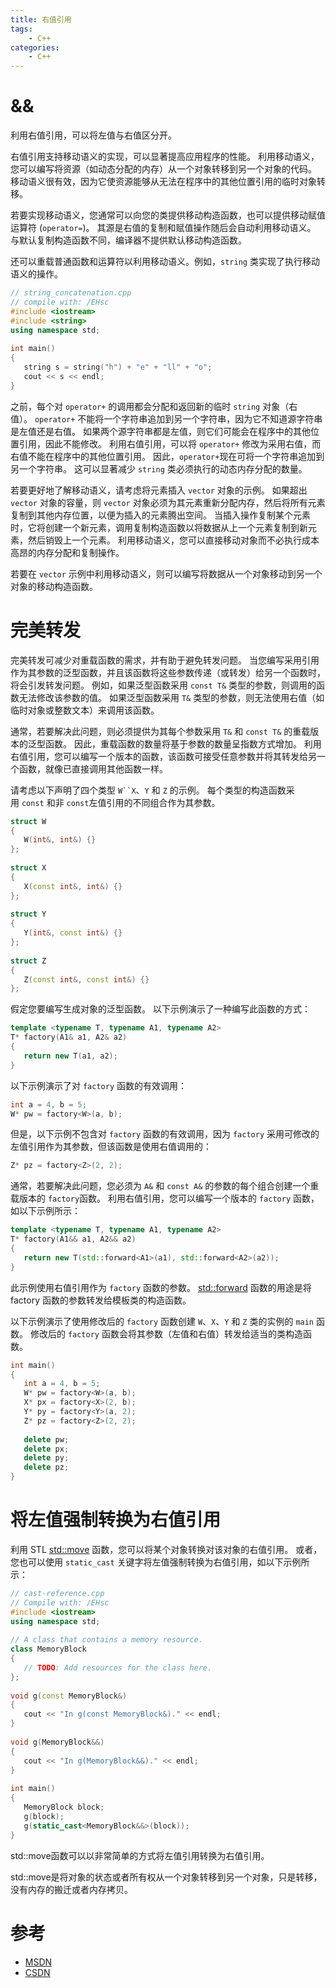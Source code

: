 ```yaml
---
title: 右值引用
tags:
	- C++
categories:
	- C++
---
```


# &&

利用右值引用，可以将左值与右值区分开。

右值引用支持移动语义的实现，可以显著提高应用程序的性能。 利用移动语义，您可以编写将资源（如动态分配的内存）从一个对象转移到另一个对象的代码。 移动语义很有效，因为它使资源能够从无法在程序中的其他位置引用的临时对象转移。

若要实现移动语义，您通常可以向您的类提供移动构造函数，也可以提供移动赋值运算符 (`operator=`)。 其源是右值的复制和赋值操作随后会自动利用移动语义。 与默认复制构造函数不同，编译器不提供默认移动构造函数。

还可以重载普通函数和运算符以利用移动语义。例如，`string` 类实现了执行移动语义的操作。

```c++
// string_concatenation.cpp  
// compile with: /EHsc  
#include <iostream>  
#include <string>  
using namespace std;  
  
int main()  
{  
   string s = string("h") + "e" + "ll" + "o";  
   cout << s << endl;  
}  
```

之前，每个对 `operator+` 的调用都会分配和返回新的临时 `string` 对象（右值）。 `operator+` 不能将一个字符串追加到另一个字符串，因为它不知道源字符串是左值还是右值。 如果两个源字符串都是左值，则它们可能会在程序中的其他位置引用，因此不能修改。 利用右值引用，可以将 `operator+` 修改为采用右值，而右值不能在程序中的其他位置引用。 因此，`operator+`现在可将一个字符串追加到另一个字符串。 这可以显著减少 `string` 类必须执行的动态内存分配的数量。

若要更好地了解移动语义，请考虑将元素插入 `vector` 对象的示例。 如果超出 `vector` 对象的容量，则 `vector` 对象必须为其元素重新分配内存，然后将所有元素复制到其他内存位置，以便为插入的元素腾出空间。 当插入操作复制某个元素时，它将创建一个新元素，调用复制构造函数以将数据从上一个元素复制到新元素，然后销毁上一个元素。 利用移动语义，您可以直接移动对象而不必执行成本高昂的内存分配和复制操作。

若要在 `vector` 示例中利用移动语义，则可以编写将数据从一个对象移动到另一个对象的移动构造函数。

# 完美转发

完美转发可减少对重载函数的需求，并有助于避免转发问题。 当您编写采用引用作为其参数的泛型函数，并且该函数将这些参数传递（或转发）给另一个函数时，将会引发转发问题。 例如，如果泛型函数采用 `const T&` 类型的参数，则调用的函数无法修改该参数的值。 如果泛型函数采用 `T&` 类型的参数，则无法使用右值（如临时对象或整数文本）来调用该函数。

通常，若要解决此问题，则必须提供为其每个参数采用 `T&` 和 `const T&` 的重载版本的泛型函数。 因此，重载函数的数量将基于参数的数量呈指数方式增加。 利用右值引用，您可以编写一个版本的函数，该函数可接受任意参数并将其转发给另一个函数，就像已直接调用其他函数一样。

请考虑以下声明了四个类型 `W``X`、`Y` 和 `Z` 的示例。 每个类型的构造函数采用 `const` 和非 `const`左值引用的不同组合作为其参数。

```c++
struct W  
{  
   W(int&, int&) {}  
};  
  
struct X  
{  
   X(const int&, int&) {}  
};  
  
struct Y  
{  
   Y(int&, const int&) {}  
};  
  
struct Z  
{  
   Z(const int&, const int&) {}  
};  
```

假定您要编写生成对象的泛型函数。 以下示例演示了一种编写此函数的方式：

```c++
template <typename T, typename A1, typename A2>  
T* factory(A1& a1, A2& a2)  
{  
   return new T(a1, a2);  
} 
```

以下示例演示了对 `factory` 函数的有效调用：

```c++
int a = 4, b = 5;  
W* pw = factory<W>(a, b);  
```

但是，以下示例不包含对 `factory` 函数的有效调用，因为 `factory` 采用可修改的左值引用作为其参数，但该函数是使用右值调用的：

```c++
Z* pz = factory<Z>(2, 2); 
```

通常，若要解决此问题，您必须为 `A&` 和 `const A&` 的参数的每个组合创建一个重载版本的 `factory`函数。 利用右值引用，您可以编写一个版本的 `factory` 函数，如以下示例所示：

```c++
template <typename T, typename A1, typename A2>  
T* factory(A1&& a1, A2&& a2)  
{  
   return new T(std::forward<A1>(a1), std::forward<A2>(a2));  
}  
```

此示例使用右值引用作为 `factory` 函数的参数。 [std::forward](https://msdn.microsoft.com/zh-cn/library/ee390914) 函数的用途是将 factory 函数的参数转发给模板类的构造函数。

以下示例演示了使用修改后的 `factory` 函数创建 `W`、`X`、`Y` 和 `Z` 类的实例的 `main` 函数。 修改后的 `factory` 函数会将其参数（左值和右值）转发给适当的类构造函数。

```c++
int main()  
{  
   int a = 4, b = 5;  
   W* pw = factory<W>(a, b);  
   X* px = factory<X>(2, b);  
   Y* py = factory<Y>(a, 2);  
   Z* pz = factory<Z>(2, 2);  
  
   delete pw;  
   delete px;  
   delete py;  
   delete pz;  
}  
```

# 将左值强制转换为右值引用

利用 STL [std::move](https://msdn.microsoft.com/zh-cn/library/ee390941) 函数，您可以将某个对象转换对该对象的右值引用。 或者，您也可以使用 `static_cast` 关键字将左值强制转换为右值引用，如以下示例所示：

```c++
// cast-reference.cpp  
// Compile with: /EHsc  
#include <iostream>  
using namespace std;  
  
// A class that contains a memory resource.  
class MemoryBlock  
{  
   // TODO: Add resources for the class here.  
};  
  
void g(const MemoryBlock&)   
{  
   cout << "In g(const MemoryBlock&)." << endl;  
}  
  
void g(MemoryBlock&&)   
{  
   cout << "In g(MemoryBlock&&)." << endl;  
}  
  
int main()  
{  
   MemoryBlock block;  
   g(block);  
   g(static_cast<MemoryBlock&&>(block));  
}  
```

std::move函数可以以非常简单的方式将左值引用转换为右值引用。

std::move是将对象的状态或者所有权从一个对象转移到另一个对象，只是转移，没有内存的搬迁或者内存拷贝。

# 参考

- [MSDN](https://msdn.microsoft.com/zh-cn/library/dd293668)
- [CSDN](https://blog.csdn.net/u011583798/article/details/56488305)